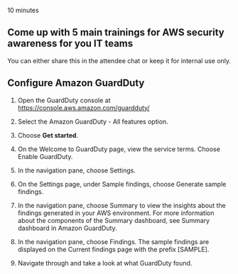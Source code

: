 10 minutes

## Come up with 5 main trainings for AWS security awareness for you IT teams

You can either share this in the attendee chat or keep it for internal use only.

## Configure Amazon GuardDuty

1. Open the GuardDuty console at https://console.aws.amazon.com/guardduty/

2. Select the Amazon GuardDuty - All features option.

3. Choose **Get started**.

4. On the Welcome to GuardDuty page, view the service terms. Choose Enable GuardDuty.

5. In the navigation pane, choose Settings.

6. On the Settings page, under Sample findings, choose Generate sample findings.

7. In the navigation pane, choose Summary to view the insights about the findings generated in your AWS environment. For more information about the components of the Summary dashboard, see Summary dashboard in Amazon GuardDuty.

8. In the navigation pane, choose Findings. The sample findings are displayed on the Current findings page with the prefix [SAMPLE].

9. Navigate through and take a look at what GuardDuty found.